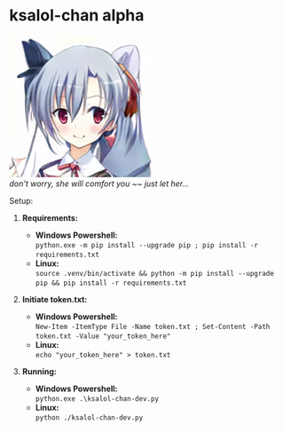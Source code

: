 # ksalol-chan alpha

![Ksalol-sama](ksalol-sama.png)  
*don't worry, she will comfort you ~~ just let her...*  

Setup:

1. **Requirements:**
   - **Windows Powershell:**  
     `python.exe -m pip install --upgrade pip ; pip install -r requirements.txt`  
   - **Linux:**  
     `source .venv/bin/activate && python -m pip install --upgrade pip && pip install -r requirements.txt`  

2. **Initiate token.txt:**
   - **Windows Powershell:**  
     `New-Item -ItemType File -Name token.txt ; Set-Content -Path token.txt -Value "your_token_here"`  
   - **Linux:**  
     `echo "your_token_here" > token.txt`

3. **Running:**
   - **Windows Powershell:**  
     `python.exe .\ksalol-chan-dev.py`  
   - **Linux:**  
     `python ./ksalol-chan-dev.py`
